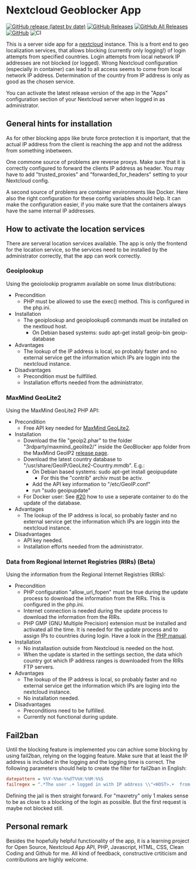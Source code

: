 # Nextcloud Geoblocker App

[![GitHub release (latest by date)](https://img.shields.io/github/v/release/homeitadmin/nextcloud_geoblocker)](https://github.com/HomeITAdmin/nextcloud_geoblocker/releases)
[![GitHub Releases](https://img.shields.io/github/downloads/homeitadmin/nextcloud_geoblocker/latest/total)](https://github.com/HomeITAdmin/nextcloud_geoblocker/releases)
[![GitHub All Releases](https://img.shields.io/github/downloads/homeitadmin/nextcloud_geoblocker/total)](https://github.com/HomeITAdmin/nextcloud_geoblocker/releases)
[![GitHub](https://img.shields.io/github/license/homeitadmin/nextcloud_geoblocker)](https://github.com/HomeITAdmin/nextcloud_geoblocker/blob/master/COPYING)
![CI](https://github.com/HomeITAdmin/nextcloud_geoblocker/workflows/CI/badge.svg?branch=master)

This is a server side app for a [nextcloud](https://nextcloud.com/) instance.
This is a front end to geo localization services, that allows blocking
(currently only logging!) of login attempts from specified countries.
Login attempts from local network IP addresses are not blocked (or logged).
Wrong Nextcloud configuration (especially in container) can lead to all access
seems to come from local network IP address.
Determination of the country from IP address is only as good as the chosen service.

You can activate the latest release version of the app in the "Apps" configuration
section of your Nextcloud server when logged in as administrator.

## General hints for installation

As for other blocking apps like brute force protection it is important, that the
actual IP address from the client is reaching the app and not the address from
something inbetween.

One commone source of problems are reverse proxys. Make sure that it is correctly
configured to forward the clients IP address as header. You may have to add
"trusted_proxies" and "forwarded_for_headers" setting to your Nextcloud config.

A second source of problems are container environments like Docker. Here also the
right configuration for these config variables should help. It can make the
configuration easier, if you make sure that the containers always have the same
internal IP addresses.

## How to activate the location services

There are serveral location services available. The app is only the frontend for
the location service, so the services need to be installed by the administrator
correctly, that the app can work correctly.

### Geoiplookup

Using the geoiolookip programm available on some linux distributions:

- Precondition
  - PHP must be allowed to use the exec() method. This is configured in the
  php.ini.
- Installation
  - The geoiplookup and geoiplookup6 commands must be installed on the nextloud
  host.
    - On Debian based systems: sudo apt-get install geoip-bin geoip-database
- Advantages
  - The lookup of the IP address is local, so probably faster and no external
  service get the information which IPs are loggin into the nextcloud instance.
- Disadvantages
  - Precondition must be fullfilled.
  - Installation efforts needed from the administrator.

### MaxMind GeoLite2

Using the MaxMind GeoLite2 PHP API:

- Precondition
  - Free API key needed for 
  [MaxMind GeoLite2](https://www.maxmind.com/en/geolite2/signup).
- Installation
  - Download the file "geoip2.phar" to the folder "3rdparty/maxmind_geolite2/"
  inside the GeoBlocker app folder from the MaxMind GeoIP2 
  [release page](https://github.com/maxmind/GeoIP2-php/releases).
  - Download the latest country database to 
  "/usr/share/GeoIP/GeoLite2-Country.mmdb". E.g.:
    - On Debian based systems: sudo apt-get install geoipupdate
      - For this the "contrib" archiv must be activ.
    - Add the API key information to "/etc/GeoIP.conf"
    - run "sudo geoipupdate"
  - For Docker user: See
  [#20](https://github.com/HomeITAdmin/nextcloud_geoblocker/issues/20)
  how to use a seperate container to do the update of the database.
- Advantages
  - The lookup of the IP address is local, so probably faster and no external
  service get the information which IPs are loggin into the nextcloud instance.
- Disadvantages
  - API key needed.
  - Installation efforts needed from the administrator.

### Data from Regional Internet Registries (RIRs) (Beta)

Using the information from the Regional Internet Registries (RIRs):

- Precondition
  - PHP configuration "allow_url_fopen" must be true during the update process to
  download the information from the RIRs. This is configured in the php.ini.
  - Internet connection is needed during the update process to download the
  information from the RIRs.
  - PHP GMP (GNU Multiple Precision) extension must be installed and activated all
  the time. It is needed for the update process and to assign IPs to countries
  during login. Have a look in the 
  [PHP manual](https://www.php.net/manual/en/book.gmp.php).
- Installation
  - No installastion outside from Nextcloud is needed on the host.
  - When the update is started in the settings section, the data which country got
  which IP address ranges is downloaded from the RIRs FTP servers.
- Advantages
  - The lookup of the IP address is local, so probably faster and no external
  service get the information which IPs are loging into the nextcloud instance.
  - No installation needed.
- Disadvantages
  - Preconditions need to be fulfilled.
  - Currently not functional during update.

## Fail2ban

Until the blocking feature is implemented you can achive some blocking by using
fail2ban, relying on the logging feature. Make sure that at least the IP address is
included in the logging and the logging time is correct. The following parameters
should help to create the filter for fail2ban in English:

```cfg
datepattern = %%Y-%%m-%%dT%%H:%%M:%%S
failregex = ^.*The user .+ logged in with IP address \\"<HOST>.+  from blocked country .+$
```

Defining the jail is then straight forward. For "maxretry" only 1 makes sense to be
as close to a blocking of the login as possible. But the first request is maybe not
blocked still.

## Personal remark

Besides the hopefully helpful functionality of the app, it is a learning project
for Open Source, Nextcloud App API, PHP, Javascript, HTML, CSS, Clean Coding and
Github for me. All kind of feedback, constructive crtiticism and contributions are
highly welcome.

